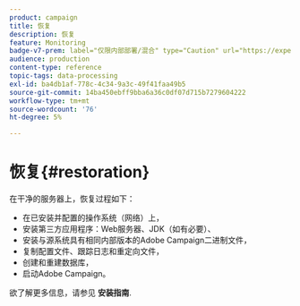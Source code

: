 ```yaml
---
product: campaign
title: 恢复
description: 恢复
feature: Monitoring
badge-v7-prem: label="仅限内部部署/混合" type="Caution" url="https://experienceleague.adobe.com/docs/campaign-classic/using/installing-campaign-classic/architecture-and-hosting-models/hosting-models-lp/hosting-models.html?lang=zh-Hans" tooltip="仅适用于内部部署和混合部署"
audience: production
content-type: reference
topic-tags: data-processing
exl-id: ba4db1af-778c-4c34-9a3c-49f41faa49b5
source-git-commit: 14ba450ebff9bba6a36c0df07d715b7279604222
workflow-type: tm+mt
source-wordcount: '76'
ht-degree: 5%

---
```


# 恢复{#restoration}



在干净的服务器上，恢复过程如下：

* 在已安装并配置的操作系统（网络）上，
* 安装第三方应用程序：Web服务器、JDK（如有必要）、
* 安装与源系统具有相同内部版本的Adobe Campaign二进制文件，
* 复制配置文件、跟踪日志和重定向文件，
* 创建和重建数据库，
* 启动Adobe Campaign。

欲了解更多信息，请参见 **安装指南**.
